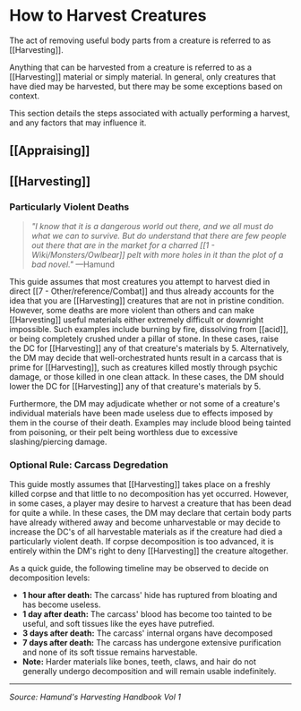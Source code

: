 # How to Harvest Creatures

The act of removing useful body parts from a creature is referred to as [[Harvesting]].

Anything that can be harvested from a creature is referred to as a [[Harvesting]] material or simply material. In general, only creatures that have died may be harvested, but there may be some exceptions based on context.

This section details the steps associated with actually performing a harvest, and any factors that may influence it.

## [[Appraising]]

## [[Harvesting]]

### Particularly Violent Deaths

> *"I know that it is a dangerous world out there, and we all must do what we can to survive. But do understand that there are few people out there that are in the market for a charred [[1 - Wiki/Monsters/Owlbear]] pelt with more holes in it than the plot of a bad novel."*
> —Hamund

This guide assumes that most creatures you attempt to harvest died in direct [[7 - Other/reference/Combat]] and thus already accounts for the idea that you are [[Harvesting]] creatures that are not in pristine condition. However, some deaths are more violent than others and can make [[Harvesting]] useful materials either extremely difficult or downright impossible. Such examples include burning by fire, dissolving from [[acid]], or being completely crushed under a pillar of stone. In these cases, raise the DC for [[Harvesting]] any of that creature's materials by 5. Alternatively, the DM may decide that well-orchestrated hunts result in a carcass that is prime for [[Harvesting]], such as creatures killed mostly through psychic damage, or those killed in one clean attack. In these cases, the DM should lower the DC for [[Harvesting]] any of that creature's materials by 5.

Furthermore, the DM may adjudicate whether or not some of a creature's individual materials have been made useless due to effects imposed by them in the course of their death. Examples may include blood being tainted from poisoning, or their pelt being worthless due to excessive slashing/piercing damage.

### Optional Rule: Carcass Degredation

This guide mostly assumes that [[Harvesting]] takes place on a freshly killed corpse and that little to no decomposition has yet occurred. However, in some cases, a player may desire to harvest a creature that has been dead for quite a while. In these cases, the DM may declare that certain body parts have already withered away and become unharvestable or may decide to increase the DC's of all harvestable materials as if the creature had died a particularly violent death. If corpse decomposition is too advanced, it is entirely within the DM's right to deny [[Harvesting]] the creature altogether.

As a quick guide, the following timeline may be observed to decide on decomposition levels:

- ﻿﻿**1 hour after death:** The carcass' hide has ruptured from bloating and has become useless.
- ﻿﻿**1 day after death:** The carcass' blood has become too tainted to be useful, and soft tissues like the eyes have putrefied.
- ﻿﻿**3 days after death:** The carcass' internal organs have decomposed
- ﻿﻿**7 days after death:** The carcass has undergone extensive purification and none of its soft tissue remains harvestable.
- ﻿﻿**Note:** Harder materials like bones, teeth, claws, and hair do not generally undergo decomposition and will remain usable indefinitely.

---

*Source: Hamund's Harvesting Handbook Vol 1*